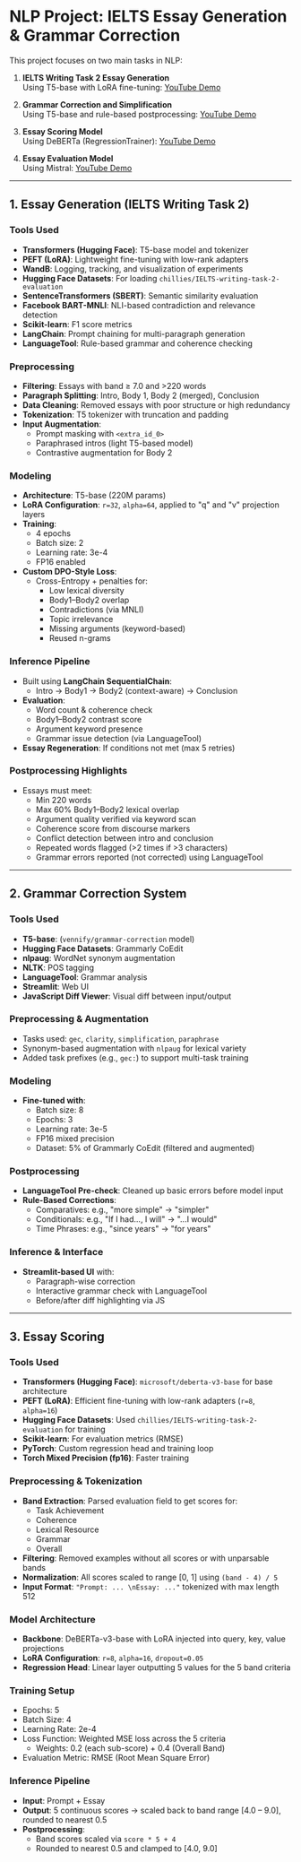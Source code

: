 # NLP Project: IELTS Essay Generation & Grammar Correction

This project focuses on two main tasks in NLP:

1. **IELTS Writing Task 2 Essay Generation**  
   Using T5-base with LoRA fine-tuning: [YouTube Demo](https://www.youtube.com/watch?v=bh9voRM_CkU)

2. **Grammar Correction and Simplification**  
   Using T5-base and rule-based postprocessing: [YouTube Demo](https://www.youtube.com/watch?v=ysy86-DAu-o)

3. **Essay Scoring Model**  
   Using DeBERTa (RegressionTrainer): [YouTube Demo](https://www.youtube.com/watch?v=t_tLX0fkJQc)

4. **Essay Evaluation Model**  
   Using Mistral: [YouTube Demo](https://www.youtube.com/watch?v=xUbeBi-gDyM)

---

## 1. Essay Generation (IELTS Writing Task 2)

### Tools Used
- **Transformers (Hugging Face)**: T5-base model and tokenizer
- **PEFT (LoRA)**: Lightweight fine-tuning with low-rank adapters
- **WandB**: Logging, tracking, and visualization of experiments
- **Hugging Face Datasets**: For loading `chillies/IELTS-writing-task-2-evaluation`
- **SentenceTransformers (SBERT)**: Semantic similarity evaluation
- **Facebook BART-MNLI**: NLI-based contradiction and relevance detection
- **Scikit-learn**: F1 score metrics
- **LangChain**: Prompt chaining for multi-paragraph generation
- **LanguageTool**: Rule-based grammar and coherence checking

### Preprocessing
- **Filtering**: Essays with band ≥ 7.0 and >220 words
- **Paragraph Splitting**: Intro, Body 1, Body 2 (merged), Conclusion
- **Data Cleaning**: Removed essays with poor structure or high redundancy
- **Tokenization**: T5 tokenizer with truncation and padding
- **Input Augmentation**:
  - Prompt masking with `<extra_id_0>`
  - Paraphrased intros (light T5-based model)
  - Contrastive augmentation for Body 2

### Modeling
- **Architecture**: T5-base (220M params)
- **LoRA Configuration**: `r=32`, `alpha=64`, applied to "q" and "v" projection layers
- **Training**:
  - 4 epochs
  - Batch size: 2
  - Learning rate: 3e-4
  - FP16 enabled
- **Custom DPO-Style Loss**:
  - Cross-Entropy + penalties for:
    - Low lexical diversity
    - Body1–Body2 overlap
    - Contradictions (via MNLI)
    - Topic irrelevance
    - Missing arguments (keyword-based)
    - Reused n-grams

### Inference Pipeline
- Built using **LangChain SequentialChain**:
  - Intro → Body1 → Body2 (context-aware) → Conclusion
- **Evaluation**:
  - Word count & coherence check
  - Body1–Body2 contrast score
  - Argument keyword presence
  - Grammar issue detection (via LanguageTool)
- **Essay Regeneration**: If conditions not met (max 5 retries)

### Postprocessing Highlights
- Essays must meet:
  - Min 220 words
  - Max 60% Body1–Body2 lexical overlap
  - Argument quality verified via keyword scan
  - Coherence score from discourse markers
  - Conflict detection between intro and conclusion
  - Repeated words flagged (>2 times if >3 characters)
  - Grammar errors reported (not corrected) using LanguageTool

---

## 2. Grammar Correction System

### Tools Used
- **T5-base**: (`vennify/grammar-correction` model)
- **Hugging Face Datasets**: Grammarly CoEdit
- **nlpaug**: WordNet synonym augmentation
- **NLTK**: POS tagging
- **LanguageTool**: Grammar analysis
- **Streamlit**: Web UI
- **JavaScript Diff Viewer**: Visual diff between input/output

### Preprocessing & Augmentation
- Tasks used: `gec`, `clarity`, `simplification`, `paraphrase`
- Synonym-based augmentation with `nlpaug` for lexical variety
- Added task prefixes (e.g., `gec:`) to support multi-task training

### Modeling
- **Fine-tuned with**:
  - Batch size: 8
  - Epochs: 3
  - Learning rate: 3e-5
  - FP16 mixed precision
  - Dataset: 5% of Grammarly CoEdit (filtered and augmented)

### Postprocessing
- **LanguageTool Pre-check**: Cleaned up basic errors before model input
- **Rule-Based Corrections**:
  - Comparatives: e.g., "more simple" → "simpler"
  - Conditionals: e.g., "If I had..., I will" → "...I would"
  - Time Phrases: e.g., "since years" → "for years"

### Inference & Interface
- **Streamlit-based UI** with:
  - Paragraph-wise correction
  - Interactive grammar check with LanguageTool
  - Before/after diff highlighting via JS

---

## 3. Essay Scoring

### Tools Used
- **Transformers (Hugging Face)**: `microsoft/deberta-v3-base` for base architecture
- **PEFT (LoRA)**: Efficient fine-tuning with low-rank adapters (`r=8`, `alpha=16`)
- **Hugging Face Datasets**: Used `chillies/IELTS-writing-task-2-evaluation` for training
- **Scikit-learn**: For evaluation metrics (RMSE)
- **PyTorch**: Custom regression head and training loop
- **Torch Mixed Precision (fp16)**: Faster training

### Preprocessing & Tokenization
- **Band Extraction**: Parsed evaluation field to get scores for:
  - Task Achievement
  - Coherence
  - Lexical Resource
  - Grammar
  - Overall
- **Filtering**: Removed examples without all scores or with unparsable bands
- **Normalization**: All scores scaled to range [0, 1] using `(band - 4) / 5`
- **Input Format**: `"Prompt: ... \nEssay: ..."` tokenized with max length 512

### Model Architecture
- **Backbone**: DeBERTa-v3-base with LoRA injected into query, key, value projections
- **LoRA Configuration**: `r=8`, `alpha=16`, `dropout=0.05`
- **Regression Head**: Linear layer outputting 5 values for the 5 band criteria

### Training Setup
- Epochs: 5
- Batch Size: 4
- Learning Rate: 2e-4
- Loss Function: Weighted MSE loss across the 5 criteria
  - Weights: 0.2 (each sub-score) + 0.4 (Overall Band)
- Evaluation Metric: RMSE (Root Mean Square Error)

### Inference Pipeline
- **Input**: Prompt + Essay
- **Output**: 5 continuous scores → scaled back to band range [4.0 – 9.0], rounded to nearest 0.5
- **Postprocessing**:
  - Band scores scaled via `score * 5 + 4`
  - Rounded to nearest 0.5 and clamped to [4.0, 9.0]
